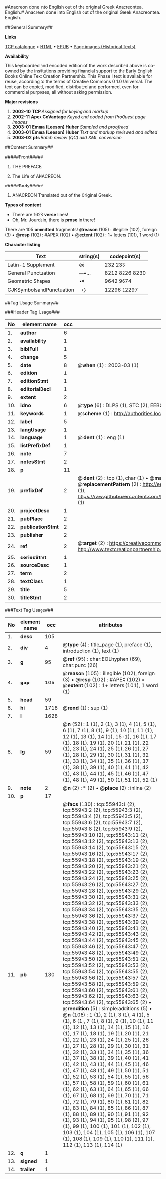 #Anacreon done into English out of the original Greek Anacreontea. English.#
Anacreon done into English out of the original Greek
Anacreontea. English.

##General Summary##

**Links**

[TCP catalogue](http://www.ota.ox.ac.uk/tcp/)  • 
[HTML](http://tei.it.ox.ac.uk/tcp/Texts-HTML/free/A25/A25322.html)  • 
[EPUB](http://tei.it.ox.ac.uk/tcp/Texts-EPUB/free/A25/A25322.epub) • 
[Page images (Historical Texts)](https://data.historicaltexts.jisc.ac.uk/view?pubId=eebo-12193660e&pageId=eebo-12193660e-55943-1)

**Availability**

This keyboarded and encoded edition of the
	       work described above is co-owned by the institutions
	       providing financial support to the Early English Books
	       Online Text Creation Partnership. This Phase I text is
	       available for reuse, according to the terms of Creative
	       Commons 0 1.0 Universal. The text can be copied,
	       modified, distributed and performed, even for
	       commercial purposes, all without asking permission.

**Major revisions**

1. __2002-10__ __TCP__ *Assigned for keying and markup*
1. __2002-11__ __Apex CoVantage__ *Keyed and coded from ProQuest page images*
1. __2003-01__ __Emma (Leeson) Huber__ *Sampled and proofread*
1. __2003-01__ __Emma (Leeson) Huber__ *Text and markup reviewed and edited*
1. __2003-02__ __pfs__ *Batch review (QC) and XML conversion*

##Content Summary##

#####Front#####

1. THE PREFACE.

1. The Life of ANACREON.

#####Body#####

1. ANACREON Translated out of the Original Greek.

**Types of content**

  * There are 1628 **verse** lines!
  * Oh, Mr. Jourdain, there is **prose** in there!

There are 105 **ommitted** fragments! 
 @__reason__ (105) : illegible (102), foreign (3)  •  @__resp__ (102) : #APEX (102)  •  @__extent__ (102) : 1+ letters (101), 1 word (1)

**Character listing**


|Text|string(s)|codepoint(s)|
|---|---|---|
|Latin-1 Supplement|èé|232 233|
|General Punctuation|—•…|8212 8226 8230|
|Geometric Shapes|▪◊|9642 9674|
|CJKSymbolsandPunctuation|〈〉|12296 12297|

##Tag Usage Summary##

###Header Tag Usage###

|No|element name|occ|attributes|
|---|---|---|---|
|1.|__author__|6||
|2.|__availability__|1||
|3.|__biblFull__|1||
|4.|__change__|5||
|5.|__date__|8| @__when__ (1) : 2003-03 (1)|
|6.|__edition__|1||
|7.|__editionStmt__|1||
|8.|__editorialDecl__|1||
|9.|__extent__|2||
|10.|__idno__|6| @__type__ (6) : DLPS (1), STC (2), EEBO-CITATION (1), OCLC (1), VID (1)|
|11.|__keywords__|1| @__scheme__ (1) : http://authorities.loc.gov/ (1)|
|12.|__label__|5||
|13.|__langUsage__|1||
|14.|__language__|1| @__ident__ (1) : eng (1)|
|15.|__listPrefixDef__|1||
|16.|__note__|7||
|17.|__notesStmt__|2||
|18.|__p__|11||
|19.|__prefixDef__|2| @__ident__ (2) : tcp (1), char (1)  •  @__matchPattern__ (2) : ([0-9\-]+):([0-9IVX]+) (1), (.+) (1)  •  @__replacementPattern__ (2) : http://eebo.chadwyck.com/downloadtiff?vid=$1&page=$2 (1), https://raw.githubusercontent.com/textcreationpartnership/Texts/master/tcpchars.xml#$1 (1)|
|20.|__projectDesc__|1||
|21.|__pubPlace__|2||
|22.|__publicationStmt__|2||
|23.|__publisher__|2||
|24.|__ref__|2| @__target__ (2) : https://creativecommons.org/publicdomain/zero/1.0/ (1), http://www.textcreationpartnership.org/docs/. (1)|
|25.|__seriesStmt__|1||
|26.|__sourceDesc__|1||
|27.|__term__|2||
|28.|__textClass__|1||
|29.|__title__|5||
|30.|__titleStmt__|2||


###Text Tag Usage###

|No|element name|occ|attributes|
|---|---|---|---|
|1.|__desc__|105||
|2.|__div__|4| @__type__ (4) : title_page (1), preface (1), introduction (1), text (1)|
|3.|__g__|95| @__ref__ (95) : char:EOLhyphen (69), char:punc (26)|
|4.|__gap__|105| @__reason__ (105) : illegible (102), foreign (3)  •  @__resp__ (102) : #APEX (102)  •  @__extent__ (102) : 1+ letters (101), 1 word (1)|
|5.|__head__|59||
|6.|__hi__|1718| @__rend__ (1) : sup (1)|
|7.|__l__|1628||
|8.|__lg__|59| @__n__ (52) : 1 (1), 2 (1), 3 (1), 4 (1), 5 (1), 6 (1), 7 (1), 8 (1), 9 (1), 10 (1), 11 (1), 12 (1), 13 (1), 14 (1), 15 (1), 16 (1), 17 (1), 18 (1), 19 (1), 20 (1), 21 (1), 22 (1), 23 (1), 24 (1), 25 (1), 26 (1), 27 (1), 28 (1), 29 (1), 30 (1), 31 (1), 32 (1), 33 (1), 34 (1), 35 (1), 36 (1), 37 (1), 38 (1), 39 (1), 40 (1), 41 (1), 42 (1), 43 (1), 44 (1), 45 (1), 46 (1), 47 (1), 48 (1), 49 (1), 50 (1), 51 (1), 52 (1)|
|9.|__note__|2| @__n__ (2) : * (2)  •  @__place__ (2) : inline (2)|
|10.|__p__|17||
|11.|__pb__|130| @__facs__ (130) : tcp:55943:1 (2), tcp:55943:2 (2), tcp:55943:3 (2), tcp:55943:4 (2), tcp:55943:5 (2), tcp:55943:6 (2), tcp:55943:7 (2), tcp:55943:8 (2), tcp:55943:9 (2), tcp:55943:10 (2), tcp:55943:11 (2), tcp:55943:12 (2), tcp:55943:13 (2), tcp:55943:14 (2), tcp:55943:15 (2), tcp:55943:16 (2), tcp:55943:17 (2), tcp:55943:18 (2), tcp:55943:19 (2), tcp:55943:20 (2), tcp:55943:21 (2), tcp:55943:22 (2), tcp:55943:23 (2), tcp:55943:24 (2), tcp:55943:25 (2), tcp:55943:26 (2), tcp:55943:27 (2), tcp:55943:28 (2), tcp:55943:29 (2), tcp:55943:30 (2), tcp:55943:31 (2), tcp:55943:32 (2), tcp:55943:33 (2), tcp:55943:34 (2), tcp:55943:35 (2), tcp:55943:36 (2), tcp:55943:37 (2), tcp:55943:38 (2), tcp:55943:39 (2), tcp:55943:40 (2), tcp:55943:41 (2), tcp:55943:42 (2), tcp:55943:43 (2), tcp:55943:44 (2), tcp:55943:45 (2), tcp:55943:46 (2), tcp:55943:47 (2), tcp:55943:48 (2), tcp:55943:49 (2), tcp:55943:50 (2), tcp:55943:51 (2), tcp:55943:52 (2), tcp:55943:53 (2), tcp:55943:54 (2), tcp:55943:55 (2), tcp:55943:56 (2), tcp:55943:57 (2), tcp:55943:58 (2), tcp:55943:59 (2), tcp:55943:60 (2), tcp:55943:61 (2), tcp:55943:62 (2), tcp:55943:63 (2), tcp:55943:64 (2), tcp:55943:65 (2)  •  @__rendition__ (5) : simple:additions (5)  •  @__n__ (108) : 1 (1), 2 (1), 3 (1), 4 (1), 5 (1), 6 (1), 7 (1), 8 (1), 9 (1), 10 (1), 11 (1), 12 (1), 13 (1), 14 (1), 15 (1), 16 (1), 17 (1), 18 (1), 19 (1), 20 (1), 21 (1), 22 (1), 23 (1), 24 (1), 25 (1), 26 (1), 27 (1), 28 (1), 29 (1), 30 (1), 31 (1), 32 (1), 33 (1), 34 (1), 35 (1), 36 (1), 37 (1), 38 (1), 39 (1), 40 (1), 41 (1), 42 (1), 43 (1), 44 (1), 45 (1), 46 (1), 47 (1), 48 (1), 49 (1), 50 (1), 51 (1), 52 (1), 53 (1), 54 (1), 55 (1), 56 (1), 57 (1), 58 (1), 59 (1), 60 (1), 61 (1), 62 (1), 63 (1), 64 (1), 65 (1), 66 (1), 67 (1), 68 (1), 69 (1), 70 (1), 71 (1), 72 (1), 79 (1), 80 (1), 81 (1), 82 (1), 83 (1), 84 (1), 85 (1), 86 (1), 87 (1), 88 (1), 89 (1), 90 (1), 91 (1), 92 (1), 93 (1), 94 (1), 95 (1), 98 (2), 97 (1), 99 (1), 100 (1), 101 (1), 102 (1), 103 (1), 104 (1), 105 (1), 106 (1), 107 (1), 108 (1), 109 (1), 110 (1), 111 (1), 112 (1), 113 (1), 114 (1)|
|12.|__q__|1||
|13.|__signed__|1||
|14.|__trailer__|1||
